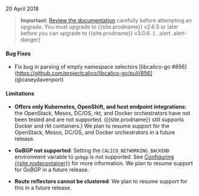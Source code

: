 20 April 2018

> **Important**: [Review the documentation](https://docs.projectcalico.org/v3.0/getting-started/kubernetes/upgrade/) carefully before attempting an upgrade.
> You must upgrade to {{site.prodname}} v2.6.5 or later before you can upgrade to {{site.prodname}} v3.0.6.
{: .alert .alert-danger}

#### Bug Fixes

- Fix bug in parsing of empty namespace selectors [libcalico-go #856](https://github.com/projectcalico/libcalico-go/pull/856] (@caseydavenport)

#### Limitations

- **Offers only Kubernetes, OpenShift, and host endpoint integrations**: the
  OpenStack, Mesos, DC/OS, rkt, and Docker orchestrators have not been tested
  and are not supported. ({{site.prodname}} still supports Docker and rkt containers.)
  We plan to resume support for the OpenStack, Mesos, DC/OS, and Docker
  orchestrators in a future release.

- **GoBGP not supported**: Setting the `CALICO_NETWORKING_BACKEND` environment
  variable to `gobgp` is not supported. See [Configuring {{site.nodecontainer}}](https://docs.projectcalico.org/v3.0/reference/node/configuration)
  for more information. We plan to resume support for GoBGP in a future release.

- **Route reflectors cannot be clustered**: We plan to resume support for
  this in a future release.
